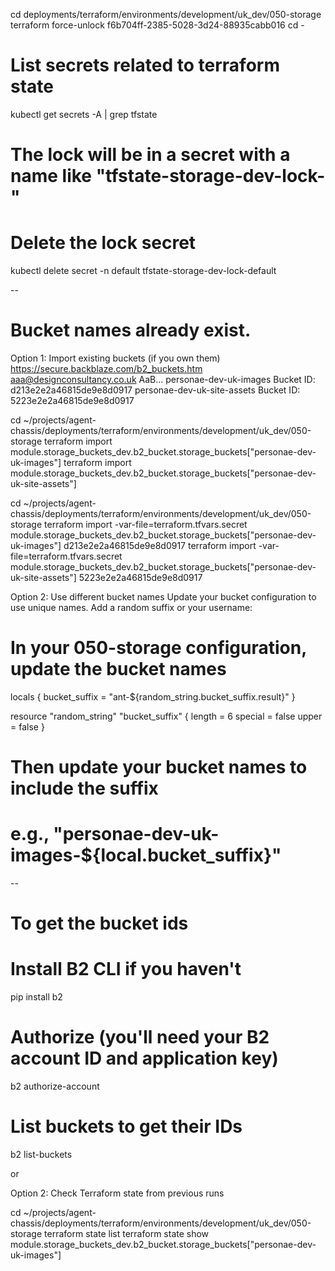 cd deployments/terraform/environments/development/uk_dev/050-storage
terraform force-unlock f6b704ff-2385-5028-3d24-88935cabb016
cd -

# List secrets related to terraform state
kubectl get secrets -A | grep tfstate

# The lock will be in a secret with a name like "tfstate-storage-dev-lock-<some-hash>"
# Delete the lock secret
kubectl delete secret -n default tfstate-storage-dev-lock-default

--
# Bucket names already exist.
Option 1: Import existing buckets (if you own them)
https://secure.backblaze.com/b2_buckets.htm
aaa@designconsultancy.co.uk AaB...
personae-dev-uk-images  Bucket ID: d213e2e2a46815de9e8d0917
personae-dev-uk-site-assets   Bucket ID: 5223e2e2a46815de9e8d0917

cd ~/projects/agent-chassis/deployments/terraform/environments/development/uk_dev/050-storage
terraform import module.storage_buckets_dev.b2_bucket.storage_buckets[\"personae-dev-uk-images\"] <bucket-id>
terraform import module.storage_buckets_dev.b2_bucket.storage_buckets[\"personae-dev-uk-site-assets\"] <bucket-id>

cd ~/projects/agent-chassis/deployments/terraform/environments/development/uk_dev/050-storage
terraform import -var-file=terraform.tfvars.secret module.storage_buckets_dev.b2_bucket.storage_buckets[\"personae-dev-uk-images\"] d213e2e2a46815de9e8d0917
terraform import -var-file=terraform.tfvars.secret module.storage_buckets_dev.b2_bucket.storage_buckets[\"personae-dev-uk-site-assets\"] 5223e2e2a46815de9e8d0917

Option 2: Use different bucket names
Update your bucket configuration to use unique names. Add a random suffix or your username:

# In your 050-storage configuration, update the bucket names
locals {
bucket_suffix = "ant-${random_string.bucket_suffix.result}"
}

resource "random_string" "bucket_suffix" {
length  = 6
special = false
upper   = false
}

# Then update your bucket names to include the suffix
# e.g., "personae-dev-uk-images-${local.bucket_suffix}"


--

# To get the bucket ids
# Install B2 CLI if you haven't
pip install b2

# Authorize (you'll need your B2 account ID and application key)
b2 authorize-account <accountId> <applicationKey>

# List buckets to get their IDs
b2 list-buckets

or

Option 2: Check Terraform state from previous runs

cd ~/projects/agent-chassis/deployments/terraform/environments/development/uk_dev/050-storage
terraform state list
terraform state show module.storage_buckets_dev.b2_bucket.storage_buckets[\"personae-dev-uk-images\"]
